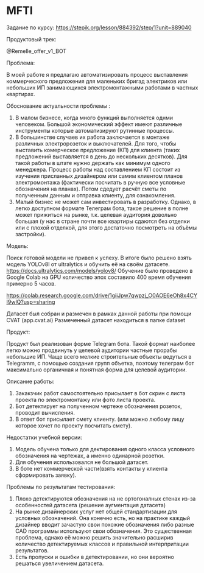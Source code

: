 # MFTI

Задание по курсу: https://stepik.org/lesson/884392/step/1?unit=889040

Продуктовый трек:

@Remelle_offer_v1_BOT

Проблема: 

В моей работе я предлагаю автоматизировать процесс выставления коммерческого предложения для маленьких бригад электриков или небольших ИП занимающихся электромонтажными работами в частных квартирах.

Обоснование актуальности проблемы :
1. В малом бизнесе, когда много функций выполняется однми человеком. Большой экономический эффект имеют различные инструменты которые автоматизируют рутинные процессы.
2. В большинстве случаев их работа заключается в монтаже различных электророзеток и выключателей. Для того, чтобы выставить комерческое предложение (КП) для клиента (таких предложений выставляется в день до нескольких десятков). Для такой работы в штате нужно держать как минимум одного менеджера. Процесс работы над составлением КП состоит из изучения присланных дизайнером или самим клиентом планов электромонтажа (фактически посчитать в ручную все условные обозначения на планах). Потом сдедует расчёт сметы по полученным данным и отправка клиенту, для ознакомления.
3. Малый бизнес не может сам инвестировать в разработку. Однако, в легко доступном формате Телеграм бота, такое решение в полне может прижиться на рынке, т.к. целевая аудитория довольно большая (у нас в стране почти все квартиры сдаются без отделки или с плохой отделкой, для этого достаточно посмотреть на объёмы застройки).

  Модель:  
  
Поиск готовой модели не привел к успеху. В итоге было решено взять модель YOLOv8l от ultralytics и обучить её на своём датасете.
https://docs.ultralytics.com/models/yolov8/
Обучение было проведено в Google Colab на GPU количество эпох составило 400 время обучения примерно 5 часов.

https://colab.research.google.com/drive/1giiJpw7qwpzj_O0AOE6eOh8x4CYI9wlQ?usp=sharing

Датасет был собран и размечен в рамках данной работы при помощи CVAT (app.cvat.ai)
Размеченный датасет находиться в папке dataset 

  Продукт:
  
Продукт был реализован форме Telegram бота. Такой формат наиболее легко можно продвинуть у целевой аудитории частные прорабы небольшие ИП. Чаще всего мелкие строительные объекты ведуться в Telegramm, с помощью создания групп объетка, поэтому телеграм бот максимально органичная и понятная форма для целевой аудитории.

Описание работы:
1. Закакзчик работ самостоятельно присылает в бот скрин с листа проекта по электромонтажу или фото листа проекта. 
2. Бот детектирует на полученном чертеже обозначения розеток, проводит вычисления.
3. В ответ бот присылает смету клиенту. (или можно любому лицу которое хочет по проекту посчитать смету).

Недостатки учебной версии:
1. Модель обучена только для дектирования одного класса условного обозначения на чертежах, а именно одинарной розетки.
2. Для обучения использовался не большой датасет.
3. В боте нет коммерческой части(взять контакты у клиента сформировать заявку).

Проблемы по результатам тестирования:
1. Плохо детектируются обозначения на не ортогоналных стенах из-за особенностей датасета (решение аугментация датасета)
2. На рынке дизайнерских услуг нет общей стандартизации для условных обозначений. Она конечно есть, но на практике каждый дизайнер вводит зачастую свои похожие обозначения либо разные CAD программы используют свои обозначения. Это существенная проблема, однако её можно решить значительно расширив количество детектируемых классов и правильной интерпритации результатов.
3. Есть пропуски и ошибки в детектировании, но они вероятно решаться увеличением датасета.  






